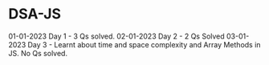 # DSA-JS
01-01-2023 Day 1 - 3 Qs solved.
02-01-2023 Day 2 - 2 Qs Solved
03-01-2023 Day 3 - Learnt about time and space complexity and Array Methods in JS. No Qs solved.
